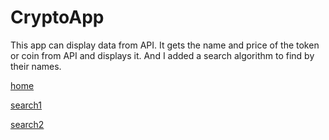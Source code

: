 # CryptoApp

This app can display data from API. It gets the name and price of the token or coin from API and displays it. And I added a search algorithm to find by their names.

[home](ss2/CryptoHome.png)

[search1](ss2/2.png)

[search2](ss2/3.png)
